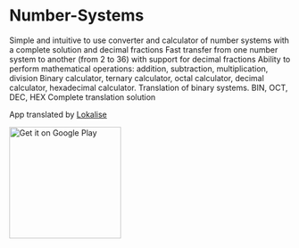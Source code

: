 # Number-Systems
Simple and intuitive to use converter and calculator of number systems with a complete solution and decimal fractions
Fast transfer from one number system to another (from 2 to 36) with support for decimal fractions Ability to perform mathematical operations: addition, subtraction, multiplication, division
Binary calculator, ternary calculator, octal calculator, decimal calculator, hexadecimal calculator. Translation of binary systems. BIN, OCT, DEC, HEX
Complete translation solution

App translated by <a href='https://lokalise.com'>Lokalise</a>

<a href='https://play.google.com/store/apps/details?id=ru.sandello.binaryconverter'><img alt='Get it on Google Play' src='https://play.google.com/intl/en_us/badges/images/generic/en_badge_web_generic.png' width='200'/></a>
